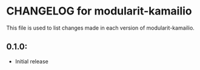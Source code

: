 # CHANGELOG for modularit-kamailio

This file is used to list changes made in each version of modularit-kamailio.

## 0.1.0:

* Initial release

